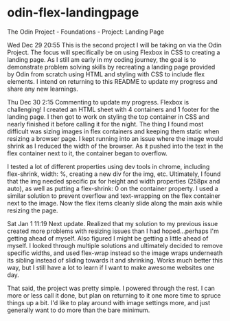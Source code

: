 # odin-flex-landingpage

The Odin Project - Foundations - Project: Landing Page

Wed Dec 29 20:55 
This is the second project I will be taking on via the Odin Project. The focus will specifically be on using Flexbox in CSS to creating a landing page. As I still am early in my coding journey, the goal is to demonstrate problem solving skills by recreating a landing page provided by Odin from scratch using HTML and styling with CSS to include flex elements. I intend on returning to this README to update my progress and share any new learnings. 

Thu Dec 30 2:15
Commenting to update my progress. Flexbox is challenging! I created an HTML sheet with 4 containers and 1 footer for the landing page. I then got to work on styling the top container in CSS and nearly finished it before calling it for the night. The thing I found most difficult was sizing images in flex containers and keeping them static when resizing a browser page. I kept running into an issue where the image would shrink as I reduced the width of the browser. As it pushed into the text in the flex container next to it, the container began to overflow. 

I tested a lot of different properties using dev tools in chrome, including flex-shrink, width: %, creating a new div for the img, etc. Ultimately, I found that the img needed specific px for height and width properties (258px and auto), as well as putting a flex-shrink: 0 on the container property. I used a similar solution to prevent overflow and text-wrapping on the flex container next to the image. Now the flex items cleanly slide along the main axis while resizing the page. 

Sat Jan 1 11:19
Next update. Realized that my solution to my previous issue created more problems with resizing issues than I had hoped...perhaps I'm getting ahead of myself. Also figured I might be getting a little ahead of myself. I looked through multiple solutions and ultimately decided to remove specific widths, and used flex-wrap instead so the image wraps underneath its sibling instead of sliding towards it and shrinking. Works much better this way, but I still have a lot to learn if I want to make awesome websites one day. 

That said, the project was pretty simple. I powered through the rest. I can more or less call it done, but plan on returning to it one more time to spruce things up a bit. I'd like to play around with image settings more, and just generally want to do more than the bare minimum.

